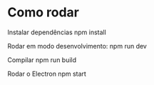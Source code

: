 # Como rodar

Instalar dependências
npm install

Rodar em modo desenvolvimento:
npm run dev

Compilar
npm run build

Rodar o Electron
npm start